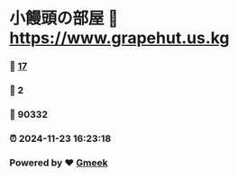 # 小饅頭の部屋 :link: https://www.grapehut.us.kg 
### :page_facing_up: [17](https://www.grapehut.us.kg/tag.html) 
### :speech_balloon: 2 
### :hibiscus: 90332 
### :alarm_clock: 2024-11-23 16:23:18 
### Powered by :heart: [Gmeek](https://github.com/Meekdai/Gmeek)
